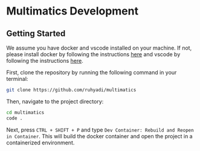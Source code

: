 # Multimatics Development

## Getting Started

We assume you have docker and vscode installed on your machine. If not, please install docker by following the instructions [here](https://docs.docker.com/get-docker/) and vscode by following the instructions [here](https://code.visualstudio.com/download).

First, clone the repository by running the following command in your terminal:

```bash
git clone https://github.com/ruhyadi/multimatics
```

Then, navigate to the project directory:

```bash
cd multimatics
code .
```

Next, press `CTRL + SHIFT + P` and type `Dev Container: Rebuild and Reopen in Container`. This will build the docker container and open the project in a containerized environment.